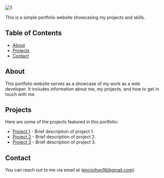 ![1](https://github.com/Jpencio16/github-portfolio/assets/164824705/5601c10f-479d-4e7d-a6ac-3b51bdb65548)



This is a simple portfolio website showcasing my projects and skills.

## Table of Contents

- [About](#about)
- [Projects](#projects)
- [Contact](#contact)

## About

This portfolio website serves as a showcase of my work as a web developer. It includes information about me, my projects, and how to get in touch with me.

## Projects

Here are some of the projects featured in this portfolio:

- [Project 1](#) - Brief description of project 1.
- [Project 2](#) - Brief description of project 2.
- [Project 3](#) - Brief description of project 3.

## Contact

You can reach out to me via email at (enciojhon16@gmail.com).


